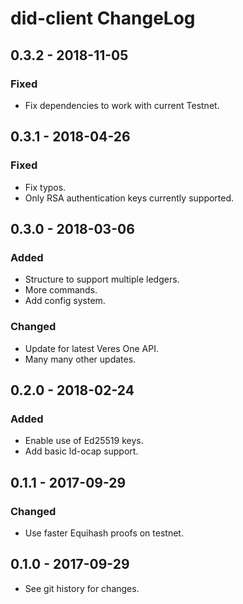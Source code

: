# did-client ChangeLog

## 0.3.2 - 2018-11-05

### Fixed

- Fix dependencies to work with current Testnet.

## 0.3.1 - 2018-04-26

### Fixed
- Fix typos.
- Only RSA authentication keys currently supported.

## 0.3.0 - 2018-03-06

### Added
- Structure to support multiple ledgers.
- More commands.
- Add config system.

### Changed
- Update for latest Veres One API.
- Many many other updates.

## 0.2.0 - 2018-02-24

### Added
- Enable use of Ed25519 keys.
- Add basic ld-ocap support.

## 0.1.1 - 2017-09-29

### Changed
- Use faster Equihash proofs on testnet.

## 0.1.0 - 2017-09-29

- See git history for changes.
